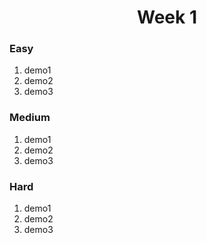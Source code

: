 <h1 align="center">Week 1</h1>

### Easy

1. demo1
2. demo2
3. demo3

### Medium

1. demo1
2. demo2
3. demo3

### Hard

1. demo1
2. demo2
3. demo3

